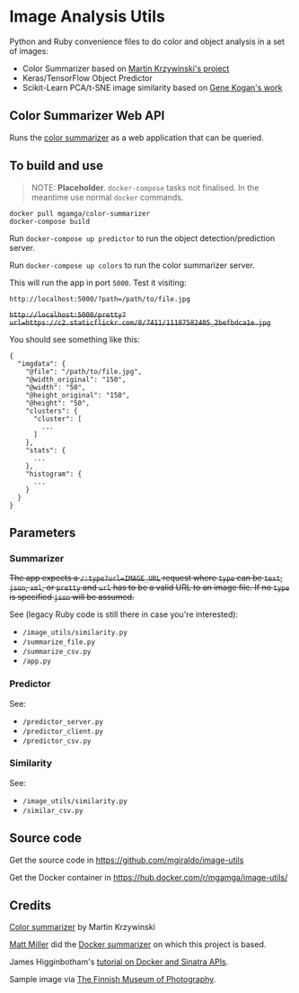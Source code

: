 # Image Analysis Utils

Python and Ruby convenience files to do color and object analysis in a set of images:

- Color Summarizer based on [Martin Krzywinski's project](http://mkweb.bcgsc.ca/colorsummarizer/)
- Keras/TensorFlow Object Predictor
- Scikit-Learn PCA/t-SNE image similarity based on [Gene Kogan's work](https://ml4a.github.io/)

## Color Summarizer Web API

Runs the [color summarizer](http://mkweb.bcgsc.ca/color-summarizer/) as a web application that can be queried.

## To build and use

> NOTE: **Placeholder**. `docker-compose` tasks not finalised. In the meantime use normal `docker` commands.

```
docker pull mgamga/color-summarizer
docker-compose build
```
Run `docker-compose up predictor` to run the object detection/prediction server.

Run `docker-compose up colors` to run the color summarizer server.

This will run the app in port `5000`. Test it visiting:

`http://localhost:5000/?path=/path/to/file.jpg`

~~`http://localhost:5000/pretty?url=https://c2.staticflickr.com/8/7411/11187582405_2befbdca1e.jpg`~~

You should see something like this:

````
{
  "imgdata": {
    "@file": "/path/to/file.jpg",
    "@width_original": "150",
    "@width": "50",
    "@height_original": "150",
    "@height": "50",
    "clusters": {
      "cluster": [
        ...
      ]
    },
    "stats": {
      ...
    },
    "histogram": {
      ...
    }
  }
}
````

## Parameters

### Summarizer

~~The app expects a `/:type?url=IMAGE_URL` request where `type` can be `text`, `json`, `xml`, or `pretty` and `url` has to be a valid URL to an image file. If no `type` is specified `json` will be assumed.~~

See (legacy Ruby code is still there in case you're interested):

- `/image_utils/similarity.py`
- `/summarize_file.py`
- `/summarize_csv.py`
- `/app.py` 

### Predictor

See:

- `/predictor_server.py`
- `/predictor_client.py`
- `/predictor_csv.py`

### Similarity

See:

- `/image_utils/similarity.py`
- `/similar_csv.py`

## Source code

Get the source code in https://github.com/mgiraldo/image-utils

Get the Docker container in https://hub.docker.com/r/mgamga/image-utils/

## Credits

[Color summarizer](http://mkweb.bcgsc.ca/colorsummarizer/) by Martin Krzywinski

[Matt Miller](https://twitter.com/thisismmiller) did the [Docker summarizer](https://github.com/thisismattmiller/color-summarizer-docker) on which this project is based.

James Higginbotham's [tutorial on Docker and Sinatra APIs](https://dzone.com/articles/deploying-rest-apis-to-docker-using-ruby-and-sinat).

Sample image via [The Finnish Museum of Photography](https://www.flickr.com/photos/valokuvataiteenmuseo/11187582405/).
